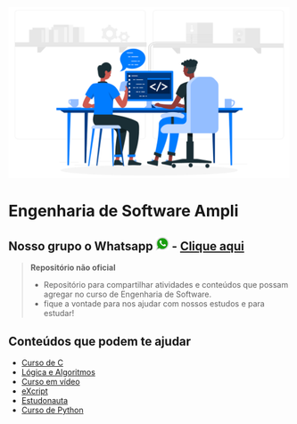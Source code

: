 ![Engenharia de Software](/capa.png)

# Engenharia de Software Ampli

## Nosso grupo o Whatsapp <img src="/zap.png" width="24"> - [Clique aqui](<https://chat.whatsapp.com/GHEIZQZeZ9v5cqfe2BVdff>)

> **Repositório não oficial**
>
> - Repositório para compartilhar atividades e conteúdos que possam agregar no curso de Engenharia de Software.
> - fique a vontade para nos ajudar com nossos estudos e para estudar!
>
## Conteúdos que podem te ajudar

- [Curso de C](https://youtube.com/playlist?list=PLqJK4Oyr5WSjjEQCKkX6oXFORZX7ro3DA)
- [Lógica e Algoritmos](https://www.udemy.com/course/curso-algoritmos-logica-de-programacao/)
- [Curso em vídeo](https://www.youtube.com/c/CursoemV%C3%ADdeo)
- [eXcript](https://www.youtube.com/watch?v=FH7YrE0RjWE&list=PLesCEcYj003SwVdufCQM5FIbrOd0GG1M4)
- [Estudonauta](https://www.estudonauta.com/)
- [Curso de Python](https://www.youtube.com/watch?v=S9uPNppGsGo&list=PLvE-ZAFRgX8hnECDn1v9HNTI71veL3oW0)
